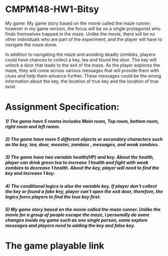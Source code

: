 # CMPM148-HW1-Bitsy

My game:
My game story based on the movie called the maze runner; however in my game version, the focus will be on a single protagonist who finds themselves trapped in the maze. Unlike the movie, there will be no other individuals who are part of the experiment, and the player will have to navigate the maze alone.

In addition to navigating the maze and avoiding deadly zombies, players could have chances to collect a key, tea and found the door. The key will unlock a door that leads to the exit of the maze. As the player explores the maze, they will come across various messages that will provide them with clues and help them advance further. These messages could be the wrong information about the key, the location of true key and the location of true exist.

<h1>Assignment Specification:</h1>
<h5>1) The game have 5 rooms includes Main room, Top room, bottom room, right room and left romm.</h5>
<h5>2) The game have more 5 different objects or secondary characters such as the key, tea, door, monster, zombies , messages, and weak zombies.</h5>
<h5>3) The game have two variable health(HP) and key. About the health, player can drink green tea to increase 1 health and fight with weak zombies to decrease 1 health.
   About the key, player will need to find the key and increase 1 key.</h5>
<h5>4) The conditional logics is also the variable key. If player don't collect the key or found a fake key, player can't open the exit door, therefore, the logics force players to find the true key first.</h5>
<h5>5) My game story based on the movie called the maze runner. Unlike the movie for a group of people escape the maze, I personally do some changes inside my game such as one single person, some explore messages and players need to adding the key and false key.</h5>

<h1>The game playable link</h1>
